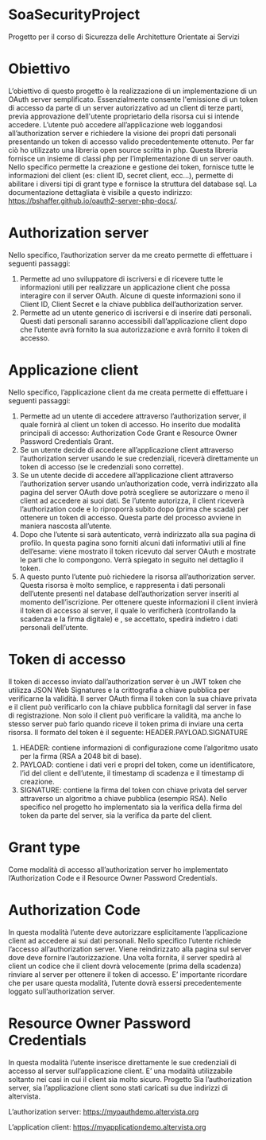 # SoaSecurityProject
Progetto per il corso di Sicurezza delle Architetture Orientate ai Servizi

# Obiettivo

L’obiettivo di questo progetto è la realizzazione di un implementazione di un OAuth server semplificato. Essenzialmente consente l'emissione di un token di accesso da parte di un server autorizzativo ad un client di terze parti, previa approvazione dell'utente proprietario della risorsa cui si intende accedere. L’utente può accedere all’applicazione web loggandosi all’authorization server e richiedere la visione dei propri dati personali presentando un token di accesso valido precedentemente ottenuto. Per far ciò ho utilizzato una libreria open source scritta in php. Questa libreria fornisce un insieme di classi php per l’implementazione di un server oauth. Nello specifico permette la creazione e gestione dei token, fornisce tutte le informazioni del client (es: client ID, secret client, ecc…), permette di abilitare i diversi tipi di grant type e fornisce la struttura del database sql. La documentazione dettagliata è visibile a questo indirizzo: https://bshaffer.github.io/oauth2-server-php-docs/.

# Authorization server

Nello specifico, l’authorization server da me creato permette di effettuare i seguenti passaggi:
1.	Permette ad uno sviluppatore di iscriversi e di ricevere tutte le informazioni utili per realizzare un applicazione client che possa interagire con il server OAuth. Alcune di queste informazioni sono il Client ID, Client Secret e la chiave pubblica dell’authorization server.
2.	Permette ad un utente generico di iscriversi e di inserire dati personali. Questi dati personali saranno accessibili dall’applicazione client dopo che l’utente avrà fornito la sua autorizzazione e avrà fornito il token di accesso.

# Applicazione client

Nello specifico, l’applicazione client da me creata permette di effettuare i seguenti passaggi:
1.	Permette ad un utente di accedere attraverso l’authorization server, il quale fornirà al client un token di accesso. Ho inserito due modalità principali di accesso: Authorization Code Grant e Resource Owner Password Credentials Grant.
2.	Se un utente decide di accedere all’applicazione client attraverso l’authorization server usando le sue credenziali, riceverà direttamente un token di accesso (se le credenziali sono corrette).
3.	Se un utente decide di accedere all’applicazione client attraverso l’authorization server usando un’authorization code, verrà indirizzato alla pagina del server OAuth dove potrà scegliere se autorizzare o meno il client ad accedere ai suoi dati. Se l’utente autorizza, il client riceverà l’authorization code e lo riproporrà subito dopo (prima che scada) per ottenere un token di accesso. Questa parte del processo avviene in maniera nascosta all’utente.
4.	Dopo che l’utente si sarà autenticato, verrà indirizzato alla sua pagina di profilo. In questa pagina sono forniti alcuni dati informativi utili al fine dell’esame: viene mostrato il token ricevuto dal server OAuth e mostrate le parti che lo compongono. Verrà spiegato in seguito nel dettaglio il token.
5.	A questo punto l’utente può richiedere la risorsa all’authorization server. Questa risorsa è molto semplice, e rappresenta i dati personali dell’utente presenti nel database dell’authorization server inseriti al momento dell’iscrizione. Per ottenere queste informazioni il client invierà il token di accesso al server, il quale lo verificherà (controllando la scadenza e la firma digitale) e , se accettato, spedirà indietro i dati personali dell’utente.

# Token di accesso

Il token di accesso inviato dall’authorization server è un JWT token che utilizza JSON Web Signatures e la crittografia a chiave pubblica per verificarne la validità. Il server OAuth firma il token con la sua chiave privata e il client può verificarlo con la chiave pubblica fornitagli dal server in fase di registrazione. Non solo il client può verificare la validità, ma anche lo stesso server può farlo quando riceve il token prima di inviare una certa risorsa.
Il formato del token è il seguente: HEADER.PAYLOAD.SIGNATURE
1.	HEADER: contiene informazioni di configurazione come l’algoritmo usato per la firma (RSA a 2048 bit di base).
2.	PAYLOAD: contiene i dati veri e propri del token, come un identificatore, l’id del client e dell’utente, il timestamp di scadenza e il timestamp di creazione.
3.	SIGNATURE: contiene la firma del token con chiave privata del server attraverso un algoritmo a chiave pubblica (esempio RSA).
Nello specifico nel progetto ho implementato sia la verifica della firma del token da parte del server, sia la verifica da parte del client.

# Grant type
Come modalità di accesso all’authorization server ho implementato l’Authorization Code e il Resource Owner Password Credentials.

# Authorization Code
In questa modalità l’utente deve autorizzare esplicitamente l’applicazione client ad accedere ai sui dati personali. Nello specifico l’utente richiede l’accesso all’authorization server. Viene reindirizzato alla pagina sul server dove deve fornire l’autorizzazione. Una volta fornita, il server spedirà al client un codice che il client dovrà velocemente (prima della scadenza) rinviare al server per ottenere il token di accesso.
E’ importante ricordare che per usare questa modalità, l’utente dovrà essersi precedentemente loggato sull’authorization server.

# Resource Owner Password Credentials
In questa modalità l’utente inserisce direttamente le sue credenziali di accesso al server sull’applicazione client. E’ una modalità utilizzabile soltanto nei casi in cui il client sia molto sicuro.
Progetto
Sia l’authorization server, sia l’applicazione client sono stati caricati su due indirizzi di altervista.

L’authorization server: https://myoauthdemo.altervista.org

L’application client: https://myapplicationdemo.altervista.org

